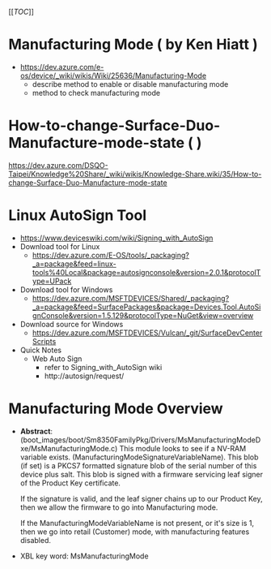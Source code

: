 [[_TOC_]]
# Manufacturing Mode ( by Ken Hiatt )
  - https://dev.azure.com/e-os/device/_wiki/wikis/Wiki/25636/Manufacturing-Mode
    - describe method to enable or disable manufacturing mode
    - method to check manufacturing mode
# How-to-change-Surface-Duo-Manufacture-mode-state ( )
https://dev.azure.com/DSQO-Taipei/Knowledge%20Share/_wiki/wikis/Knowledge-Share.wiki/35/How-to-change-Surface-Duo-Manufacture-mode-state

# Linux AutoSign Tool
- https://www.deviceswiki.com/wiki/Signing_with_AutoSign
- Download tool for Linux
  - https://dev.azure.com/E-OS/tools/_packaging?_a=package&feed=linux-tools%40Local&package=autosignconsole&version=2.0.1&protocolType=UPack
- Download tool for Windows
  - https://dev.azure.com/MSFTDEVICES/Shared/_packaging?_a=package&feed=SurfacePackages&package=Devices.Tool.AutoSignConsole&version=1.5.129&protocolType=NuGet&view=overview
- Download source for Windows
  - https://dev.azure.com/MSFTDEVICES/Vulcan/_git/SurfaceDevCenterScripts
- Quick Notes
  - Web Auto Sign
    - refer to Signing_with_AutoSign wiki
    - http://autosign/request/


# Manufacturing Mode Overview
  - **Abstract**: (boot_images/boot/Sm8350FamilyPkg/Drivers/MsManufacturingModeDxe/MsManufacturingMode.c)
    This module looks to see if a NV-RAM variable exists.
    (ManufacturingModeSignatureVariableName).
    This blob (if set) is a PKCS7 formatted signature blob
    of the serial number of this device plus salt.  This blob is
    signed with a firmware servicing leaf signer of
    the Product Key certificate.

    If the signature is valid, and the leaf signer chains up
    to our Product Key, then we allow the firmware to go into
    Manufacturing mode.

    If the ManufacturingModeVariableName is not present,
    or it's size is 1, then we go into retail (Customer) mode,
    with manufacturing features disabled.

  - XBL key word: MsManufacturingMode
